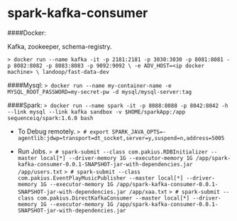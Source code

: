 # spark-kafka-consumer

####Docker:

 Kafka, zookeeper, schema-registry.

`> docker run --name kafka -it -p 2181:2181 -p 3030:3030 -p 8081:8081 -p 8082:8082 -p 8083:8083 -p 9092:9092 \
           -e ADV_HOST=<ip docker machine> \
           landoop/fast-data-dev`

####Mysql:
`> docker run --name my-container-name -e MYSQL_ROOT_PASSWORD=my-secret-pw -d mysql/mysql-server:tag`


####Spark:
`> docker run --name spark -it -p 8088:8088 -p 8042:8042 -h --link mysql --link kafka sandbox -v $HOME/sparkApp:/app  sequenceiq/spark:1.6.0 bash`


- To Debug remotely.
`> # export SPARK_JAVA_OPTS=-agentlib:jdwp=transport=dt_socket,server=y,suspend=n,address=5005`

- Run Jobs.
`> # spark-submit --class com.pakius.RDBInitializer --master local[*] --driver-memory 1G --executor-memory 1G /app/spark-kafka-consumer-0.0.1-SNAPSHOT-jar-with-dependencies.jar /app/users.txt`
`> # spark-submit --class com.pakius.EventPlayMusicPublisher --master local[*] --driver-memory 1G --executor-memory 1G /app/spark-kafka-consumer-0.0.1-SNAPSHOT-jar-with-dependencies.jar /app/xaa.txt`
`> # spark-submit --class com.pakius.DirectKafkaConsumer --master local[*] --driver-memory 1G --executor-memory 1G /app/spark-kafka-consumer-0.0.1-SNAPSHOT-jar-with-dependencies.jar`